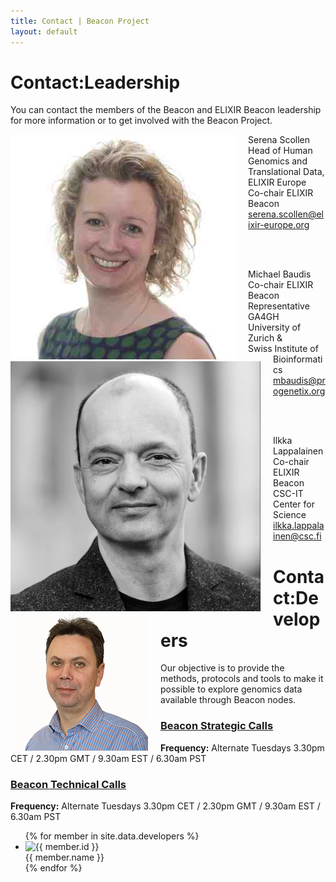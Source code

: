 ```yaml
---
title: Contact | Beacon Project
layout: default
---
```


# Contact:Leadership

You can contact the members of the Beacon and ELIXIR Beacon leadership for more information or to get involved with the Beacon Project.

<div class="ds-member" style="float:left; margin-right: 20px;"><img src="assets/images/team/sscollen.jpg" class="member-photo hidden-xs"></div>
Serena Scollen<br/>Head of Human Genomics and Translational Data, ELIXIR Europe
<br/>Co-chair ELIXIR Beacon<br/>
<a itemprop="email" href="mailto:serena.scollen@elixir-europe.org">serena.scollen@elixir-europe.org</a>

<br/><br/>

<div class="ds-member" style="float:left; margin-right: 20px;"><img src="assets/images/team/mbaudis.jpg" class="member-photo hidden-xs"></div>
Michael Baudis<br>Co-chair ELIXIR Beacon<br/>
Representative GA4GH<br/>
University of Zurich &<br/>
Swiss Institute of Bioinformatics<br/>
<a itemprop="email" href="mailto:mbaudis@progenetix.org">mbaudis@progenetix.org</a>

<br/><br/>

<div class="ds-member" style="float:left; margin-right: 20px;"><img src="assets/images/team/ilappalainen.jpg" class="member-photo hidden-xs"></div>
Ilkka Lappalainen<br>Co-chair ELIXIR Beacon<br/>
CSC-IT Center for Science<br/>
<a itemprop="email" href="mailto:ilkka.lappalainen@csc.fi">ilkka.lappalainen@csc.fi</a>


# Contact:Developers

Our objective is to provide the methods, protocols and tools to make it possible to explore genomics data available through Beacon nodes.

### [Beacon Strategic Calls](https://docs.google.com/document/d/1Is4vcMBgtu_XatfKCityV5NpZ7FCthGifuuMnNrJb3Y)
**Frequency:** Alternate Tuesdays 3.30pm CET / 2.30pm GMT / 9.30am EST / 6.30am PST


### [Beacon Technical Calls](https://docs.google.com/document/d/13c5-c2WsQTRysl0QQEMmap__0jh3OstuM8YwzE-3AlQ)
**Frequency:** Alternate Tuesdays 3.30pm CET / 2.30pm GMT / 9.30am EST / 6.30am PST

<!--
TODO: Developer list not from separate file but developer flag
-->

<!-- If you want to add or edit a member, go to _data/nodes.json -->
<ul class="tiles">
{% for member in site.data.developers %}
  <li>
    <img src="{{ member.imageSrc }}" alt="{{ member.id }}" width="150"/><br />
    {{ member.name }}
  </li>
{% endfor %}
</ul>


<!--
You can use HTML elements in Markdown, such as the comment element, and they won't be affected by a markdown parser. However, if you create an HTML element in your markdown file, you cannot use markdown syntax within that element's contents.
-->
